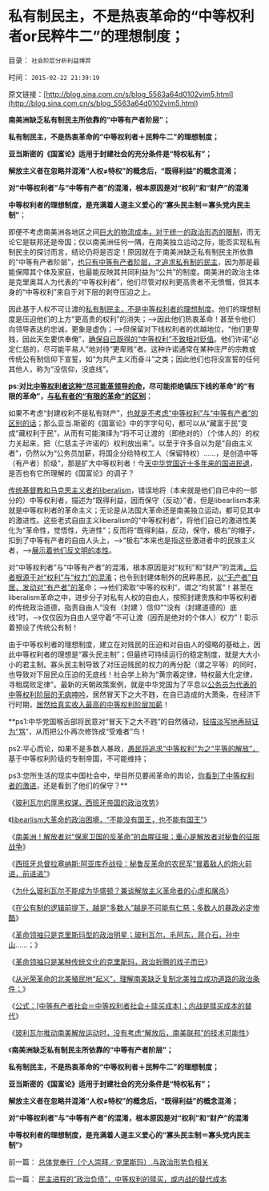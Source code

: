 # 私有制民主，不是热衷革命的“中等权利者or民粹牛二”的理想制度；

目录： `社会阶层分析利益博羿` 

时间： `2015-02-22 21:39:19` 

原文链接：[http://blog.sina.com.cn/s/blog_5563a64d0102vim5.html](http://blog.sina.com.cn/s/blog_5563a64d0102vim5.html)

**南美洲缺乏私有制民主所依靠的“中等有产者阶层”；**

**私有制民主，不是热衷革命的“中等权利者＋民粹牛二”的理想制度；**

**亚当斯密的《国富论》适用于封建社会的充分条件是“特权私有”；**

**解放主义者在忽略并混淆“人权≠特权”的概念后，“既得利益”的概念混淆；**

**对“中等权利者”与“中等有产者”的混淆，根本原因是对“权利”和“财产”的混淆**

**中等权利者的理想制度，是充满着人道主义爱心的“寡头民主制＝寡头党内民主制”**；

即便不考虑南美洲各地区之间[巨大的物流成本，对于统一的政治形态的限制](../../../2010/6/7/汉朝无为而治的物流基础和商鞅变法的唯心政法思想.md)，而无论它是联邦还是帝国；仅以南美洲任何一隅，在南美独立运动之际，能否实现私有制民主的探讨而言，结论仍将是否定！原因就在于南美洲缺乏私有制民主所依靠的“中等有产者阶层”，[也只有中等有产者阶层，才追求私有制的民主](../../../2013/11/16/先验的客观性，令私有制民主成为进化论之最优化社会.md)，因为那是最能保障其个体及家庭，也最能反映其共同利益为“公共”的制度。南美洲的政治主体是克里奥耳人为代表的“中等权利者”，他们尽管对权利更高贵者不无愤慨，但其本身的“中等权利”来自于对下层的剥夺压迫之上。

因此基于人权不可让渡的[私有制民主，不是中等权利者的理想制度](../../../2014/4/22/公有制贵族提倡“廉洁”的意义，新自由主义者很罕有.md)。他们的理想制度是压迫他们的上方“更高贵的权利”的消失；——>因此他们热衷革命！甚至令他们向领导表达的忠诚，更象是虚伪；——>但保留对下线权利者的优越地位，“他们更卑贱，因此天生要供奉俺”，[确保自已既得的“中等权利”不致相对贬值](../../../2009/12/8/奴隶社会中的财富衡量标准.md)。他们许诺“必定仁慈的，尽可能平易人”地对待“更卑贱”者。这种许诺通常在某种庄严的宗教或传统公有制信仰下宣誓，如“为共产主义而奋斗”之类；因此他们也将没宣誓的任何其他人，称为“没信仰，没底线”。

**ps:对比[中等权利者这种“尽可能革领导的命](../../../2013/1/10/成功围剿资本主义后的政权，必然是极权.md)，尽可能拒绝镇压下线的革命”的“有限的革命”，[与私有者的“有限的革命”的区别](../../../2011/5/9/有限的革命，有限的战争.md)**；

如果不考虑“封建权利不是私有财产”，[也就是不考虑“中等权利”与“中等有产者”的区别的话](../../../2015/1/8/所谓“中产阶级”的歧义，“中等有产者”与“中等权利者”不同.md)；那么亚当.斯密的《国富论》中的字字句句，都可以从“藏富于民”变成“藏权利于民”，从而有可能演绎为“将不可让渡的（即绝对的）（个体人的）的权力关起来，把（仁慈主子许诺的）权利放出来”。以至于许多自以为是“自由主义者”，仍然以为“公务员加薪，将国企分给特权工人（保留特权）……，是创造中等（有产者）阶级”，那是扩大中等权利者！今[天中华党国近十多年来的国进民退](../../../2015/1/7/大革命是反人类性质的邪恶运动；.md)，是否也有它所理解的《国富论》的调子？

[传统基督教和马克思主义者的liberalism](../../../2015/1/10/进步分子的共同错误，南美独立运动的liberalism.md)，错误地将（本来就是他们自已中的一部分的）中等权利者，描述为“既得利益，因而保守（反动）”者，但是libearlism本来就是中等权利者的革命主义；无论是从法国大革命还是南美独立运动，都可见其中的激进性。这些老式自由主义liberalism的“中等权利者”，将他们自已的激进性美化为“革命性，觉悟性，先进性”；反而将“既得利益，反动，保守，极右”的帽子，扣到了中等有产者的自由人头上，——>“极右”本来也是指这些激进者中的民族主义者，——>[展示着他们反文明的本性](http://blog.sina.com.cn/s/blog_5563a64d0102vft9.html)。

对“中等权利者”与“中等有产者”的混淆，根本原因是对“权利”和“财产”的混淆[，后者根源于对“权利”与“权力”的混淆](../../../2013/9/13/权利一般指“封建权利”，维权者即血酬.md)；也令到封建体制外的民粹愚民，[以“无产者”自居，发动对“有产者”的革](../../../2012/6/11/生活在社会最底层的愚民也是统治者.md)命；——>他们索取“中等的权利”，谓之“均贫富”！甚至在liberalism革命之中，进步分子对私有人权的自由人，按照封建贵族和中等权利者的传统政治道德，指责自由人“没有（封建
）信仰”“没有（封建道德的）底线”时，——>仅仅因为自由人坚守着“不可让渡（因而是绝对的个体人）权力”！彰示着预设了传统公有制！

由于中等权利者的理想制度，建立在对贱民的压迫和对自由人的侵略的基础上，因此中等权利者的理想是“寡头民主制”；但最终可持续运行的稳定制度，就是大大小小的君主制。寡头民主制导致了对压迫贱民的权力的再分配（谓之平等）的同时，也导致对下层民众压迫的无底线！社会学上称为“黄宗羲定律，特权最大化定律，寻租腐败定律”。最新的天朝政策案例，就是中华党国为了平息以[公务员为代表的中等权利阶层的无病呻吟](../../../2014/5/16/公务员阶级自利宣传为自已加薪是合法的集体腐败.md)，居然冒天下之大不韪，在自已造成的大萧条，在经济下行时期，[居然给真实收入最高的中等权利阶层加薪](../../../2014/10/31/谁说吹牛不上税？GDP吹牛，公务员加薪，老百姓给加税！.md)！

**ps1:中华党国喉舌部将民意对“冒天下之大不韪”的自然骚动，[轻描淡写地再辩证为“骂](../../../2014/11/8/愚民们！谁是反对公务员自利加薪的“敌对意识形态”？.md)”，从而把公仆再次修饰成“受难者”鸟！

ps2:平心而论，如果不是多数人暴政，[愚民将追求“中等权利”为之“平等的解放”，](../../../2012/6/11/愚民公害总是某一层次的统治者；.md)基于中等权利阶级的专制帝国，不可能维持；

ps3:您所生活的现实中国社会中，举目所见要闹革命的舆论，[你看到了中等权利者的激进](http://darthvad.blog.sohu.com/132102586.html)，还是看到了他们的保守？**

《[玻利瓦尔的厚黑权谋，西班牙帝国的政治攻势](../../../2015/2/3/玻利瓦尔的厚黑权谋，西班牙帝国的政治攻势；.md)》

《[libearlism大革命的政治困境，“不能没有国王，也不能有国王”](../../../2015/2/4/玻利瓦尔若当国王，会改写南美历史吗？华盛顿呢？.md)》

《[南美洲！解放者对“保家卫国的反革命”的血腥征服；重心是解放者对秘鲁的征服战争](../../../2015/2/5/南美洲！秘鲁！解放者对“保家卫国的反革命”的血腥征服；.md)》

《[西班牙总督拉塞纳斯;阿亚库乔战役：秘鲁反革命的农民军“冒着敌人的炮火前进，前进进”](../../../2015/2/5/秘鲁反革命的农民军“冒着敌人的炮火，前进，前进，前进进”.md)》

《[为什么玻利瓦尔不能成为华盛顿？兼谈解放主义革命者的心虚和屠杀](http://blog.sina.com.cn/s/blog_5563a64d0102vi4m.html)》

《[在公有制的逻辑前提下，越是“多数人”越是不可能有仁慈；多数人的暴政必定惨酷](../../../2015/2/14/解放主义的革命运动，只是通往奴役之路的恶性循环.md)》

《[革命领袖只是克里斯玛型的政治明星；玻利瓦尔，毛阿东，蒋介石，孙中山](../../../2015/2/16/革命领袖只是克里斯玛型的政治明星.md)……；》

《[革命领袖只是某种传统文化的克里斯玛，政治折腾的戏子而已](../../../2015/2/17/革命领袖只是传统文化的克里斯玛，政治折腾的戏子；而已.md)》

《[从光荣革命的北美殖民地“起义”，理解南美缺乏复制北美独立成功道路的政治条件；](../../../2015/2/18/从光荣革命的北美殖民地。看南美独立的不成熟，及圣马丁.md)》

《[公式：[中等有产者社会＝中等权利者社会＋赎买成本]；内战是赎买成本的替代](../../../2015/2/20/民主进程的“政治负债”，中等权利的赎买，或内战的替代成本.md)》

《[玻利瓦尔推动南美解放运动时，没有考虑“解放后，南美联邦”的技术可能性](../../../2015/2/21/解放主义的革命者，将革命视为“进步的充分条件，进步的终点”.md)》

《**南美洲缺乏私有制民主所依靠的“中等有产者阶层”；**

**私有制民主，不是热衷革命的“中等权利者＋民粹牛二”的理想制度；**

**亚当斯密的《国富论》适用于封建社会的充分条件是“特权私有”；**

**解放主义者在忽略并混淆“人权≠特权”的概念后，“既得利益”的概念混淆；**

**对“中等权利者”与“中等有产者”的混淆，根本原因是对“权利”和“财产”的混淆**

**中等权利者的理想制度，是充满着人道主义爱心的“寡头民主制＝寡头党内民主制”**》

前一篇： [总体党奉行（个人崇拜／克里斯玛）,与政治形势负相关](../../../2015/2/22/总体党奉行（个人崇拜／克里斯玛）,与政治形势负相关.md)

后一篇： [民主进程的“政治负债”，中等权利的赎买，或内战的替代成本](../../../2015/2/20/民主进程的“政治负债”，中等权利的赎买，或内战的替代成本.md)

